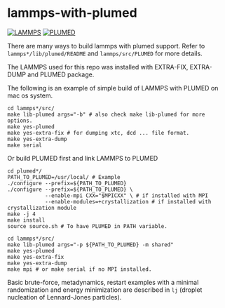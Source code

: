 # lammps-with-plumed

[![LAMMPS](https://img.shields.io/badge/LAMMPS-2Aug2023-green)](https://www.lammps.org/#gsc.tab=0)
[![PLUMED](https://img.shields.io/badge/PLUMED-2.8.2-orange)](https://www.lammps.org/#gsc.tab=0)

There are many ways to build lammps with plumed support. Refer to `lammps*/lib/plumed/README` and `lammps/src/PLUMED` for more details.

The LAMMPS used for this repo was installed with EXTRA-FIX, EXTRA-DUMP and PLUMED package.


The following is an example of simple build of LAMMPS with PLUMED on mac os system.
```
cd lammps*/src/
make lib-plumed args="-b" # also check make lib-plumed for more options.
make yes-plumed
make yes-extra-fix # for dumping xtc, dcd ... file format.
make yes-extra-dump
make serial
```

Or build PLUMED first and link LAMMPS to PLUMED
```
cd plumed*/
PATH_TO_PLUMED=/usr/local/ # Example
./configure --prefix=${PATH_TO_PLUMED}
./configure --prefix=${PATH_TO_PLUMED} \
            --enable-mpi CXX="$MPICXX" \ # if installed with MPI
            --enable-modules=+crystallization # if installed with crystallization module
make -j 4
make install
source source.sh # To have PLUMED in PATH variable.

cd lammps*/src/
make lib-plumed args="-p ${PATH_TO_PLUMED} -m shared"
make yes-plumed
make yes-extra-fix
make yes-extra-dump
make mpi # or make serial if no MPI installed.
```


Basic brute-force, metadynamics, restart examples with a minimal randomization and energy minimization are described in `lj` (droplet nucleation of Lennard-Jones particles).
